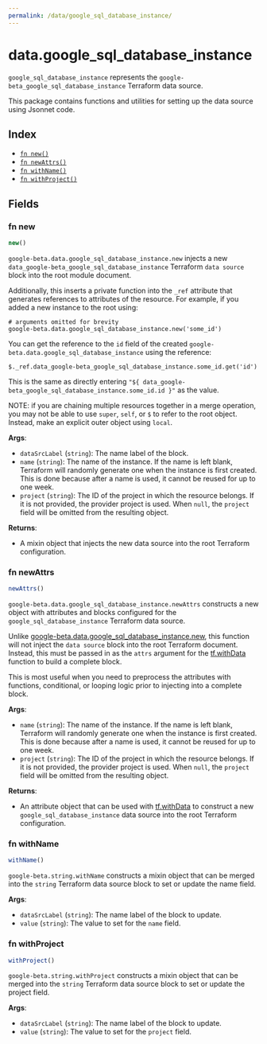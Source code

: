 ```yaml
---
permalink: /data/google_sql_database_instance/
---
```


# data.google_sql_database_instance

`google_sql_database_instance` represents the `google-beta_google_sql_database_instance` Terraform data source.



This package contains functions and utilities for setting up the data source using Jsonnet code.


## Index

* [`fn new()`](#fn-new)
* [`fn newAttrs()`](#fn-newattrs)
* [`fn withName()`](#fn-withname)
* [`fn withProject()`](#fn-withproject)

## Fields

### fn new

```ts
new()
```


`google-beta.data.google_sql_database_instance.new` injects a new `data_google-beta_google_sql_database_instance` Terraform `data source`
block into the root module document.

Additionally, this inserts a private function into the `_ref` attribute that generates references to attributes of the
resource. For example, if you added a new instance to the root using:

    # arguments omitted for brevity
    google-beta.data.google_sql_database_instance.new('some_id')

You can get the reference to the `id` field of the created `google-beta.data.google_sql_database_instance` using the reference:

    $._ref.data_google-beta_google_sql_database_instance.some_id.get('id')

This is the same as directly entering `"${ data_google-beta_google_sql_database_instance.some_id.id }"` as the value.

NOTE: if you are chaining multiple resources together in a merge operation, you may not be able to use `super`, `self`,
or `$` to refer to the root object. Instead, make an explicit outer object using `local`.

**Args**:
  - `dataSrcLabel` (`string`): The name label of the block.
  - `name` (`string`): The name of the instance. If the name is left blank, Terraform will randomly generate one when the instance is first created. This is done because after a name is used, it cannot be reused for up to one week.
  - `project` (`string`): The ID of the project in which the resource belongs. If it is not provided, the provider project is used. When `null`, the `project` field will be omitted from the resulting object.

**Returns**:
- A mixin object that injects the new data source into the root Terraform configuration.


### fn newAttrs

```ts
newAttrs()
```


`google-beta.data.google_sql_database_instance.newAttrs` constructs a new object with attributes and blocks configured for the `google_sql_database_instance`
Terraform data source.

Unlike [google-beta.data.google_sql_database_instance.new](#fn-google_sql_database_instancenew), this function will not inject the `data source`
block into the root Terraform document. Instead, this must be passed in as the `attrs` argument for the
[tf.withData](https://github.com/tf-libsonnet/core/tree/main/docs#fn-withdata) function to build a complete block.

This is most useful when you need to preprocess the attributes with functions, conditional, or looping logic prior to
injecting into a complete block.

**Args**:
  - `name` (`string`): The name of the instance. If the name is left blank, Terraform will randomly generate one when the instance is first created. This is done because after a name is used, it cannot be reused for up to one week.
  - `project` (`string`): The ID of the project in which the resource belongs. If it is not provided, the provider project is used. When `null`, the `project` field will be omitted from the resulting object.

**Returns**:
  - An attribute object that can be used with [tf.withData](https://github.com/tf-libsonnet/core/tree/main/docs#fn-withdata) to construct a new `google_sql_database_instance` data source into the root Terraform configuration.


### fn withName

```ts
withName()
```

`google-beta.string.withName` constructs a mixin object that can be merged into the `string`
Terraform data source block to set or update the name field.



**Args**:
  - `dataSrcLabel` (`string`): The name label of the block to update.
  - `value` (`string`): The value to set for the `name` field.


### fn withProject

```ts
withProject()
```

`google-beta.string.withProject` constructs a mixin object that can be merged into the `string`
Terraform data source block to set or update the project field.



**Args**:
  - `dataSrcLabel` (`string`): The name label of the block to update.
  - `value` (`string`): The value to set for the `project` field.
